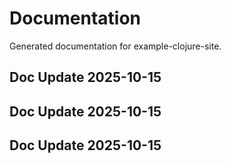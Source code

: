 # Documentation

Generated documentation for example-clojure-site.

## Doc Update 2025-10-15

## Doc Update 2025-10-15

## Doc Update 2025-10-15
